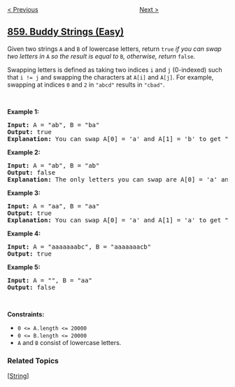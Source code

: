 <!--|This file generated by command(leetcode description); DO NOT EDIT.    |-->
<!--+----------------------------------------------------------------------+-->
<!--|@author    openset <openset.wang@gmail.com>                           |-->
<!--|@link      https://github.com/openset                                 |-->
<!--|@home      https://github.com/openset/leetcode                        |-->
<!--+----------------------------------------------------------------------+-->

[< Previous](../mirror-reflection "Mirror Reflection")
　　　　　　　　　　　　　　　　
[Next >](../lemonade-change "Lemonade Change")

## [859. Buddy Strings (Easy)](https://leetcode.com/problems/buddy-strings "亲密字符串")

<p>Given two strings <code>A</code> and <code>B</code> of lowercase letters, return <code>true</code><em> if you can swap two letters in </em><code>A</code><em> so the result is equal to </em><code>B</code><em>, otherwise, return </em><code>false</code><em>.</em></p>

<p>Swapping letters is defined as taking two indices <code>i</code> and <code>j</code> (0-indexed) such that <code>i != j</code> and swapping the characters at <code>A[i]</code> and <code>A[j]</code>. For example, swapping at indices <code>0</code> and <code>2</code> in <code>&quot;abcd&quot;</code> results in <code>&quot;cbad&quot;</code>.</p>

<p>&nbsp;</p>
<p><strong>Example 1:</strong></p>

<pre>
<strong>Input:</strong> A = &quot;ab&quot;, B = &quot;ba&quot;
<strong>Output:</strong> true
<strong>Explanation</strong><strong>:</strong> You can swap A[0] = &#39;a&#39; and A[1] = &#39;b&#39; to get &quot;ba&quot;, which is equal to B.
</pre>

<p><strong>Example 2:</strong></p>

<pre>
<strong>Input:</strong> A = &quot;ab&quot;, B = &quot;ab&quot;
<strong>Output:</strong> false
<strong>Explanation</strong><strong>:</strong> The only letters you can swap are A[0] = &#39;a&#39; and A[1] = &#39;b&#39;, which results in &quot;ba&quot; != B.
</pre>

<p><strong>Example 3:</strong></p>

<pre>
<strong>Input:</strong> A = &quot;aa&quot;, B = &quot;aa&quot;
<strong>Output:</strong> true
<strong>Explanation</strong><strong>:</strong> You can swap A[0] = &#39;a&#39; and A[1] = &#39;a&#39; to get &quot;aa&quot;, which is equal to B.
</pre>

<p><strong>Example 4:</strong></p>

<pre>
<strong>Input:</strong> A = &quot;aaaaaaabc&quot;, B = &quot;aaaaaaacb&quot;
<strong>Output:</strong> true
</pre>

<p><strong>Example 5:</strong></p>

<pre>
<strong>Input:</strong> A = &quot;&quot;, B = &quot;aa&quot;
<strong>Output:</strong> false
</pre>

<p>&nbsp;</p>
<p><strong>Constraints:</strong></p>

<ul>
	<li><code>0 &lt;= A.length &lt;= 20000</code></li>
	<li><code>0 &lt;= B.length &lt;= 20000</code></li>
	<li><code>A</code> and <code>B</code> consist of lowercase letters.</li>
</ul>

### Related Topics
  [[String](../../tag/string/README.md)]
